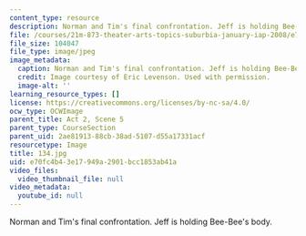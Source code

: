 ```yaml
---
content_type: resource
description: Norman and Tim's final confrontation. Jeff is holding Bee-Bee's body.
file: /courses/21m-873-theater-arts-topics-suburbia-january-iap-2008/e70fc4b43e17949a2901bcc1853ab41a_134.jpg
file_size: 104047
file_type: image/jpeg
image_metadata:
  caption: Norman and Tim's final confrontation. Jeff is holding Bee-Bee's body.
  credit: Image courtesy of Eric Levenson. Used with permission.
  image-alt: ''
learning_resource_types: []
license: https://creativecommons.org/licenses/by-nc-sa/4.0/
ocw_type: OCWImage
parent_title: Act 2, Scene 5
parent_type: CourseSection
parent_uid: 2ae81913-88cb-38ad-5107-d55a17331acf
resourcetype: Image
title: 134.jpg
uid: e70fc4b4-3e17-949a-2901-bcc1853ab41a
video_files:
  video_thumbnail_file: null
video_metadata:
  youtube_id: null
---
```

Norman and Tim's final confrontation. Jeff is holding Bee-Bee's body.